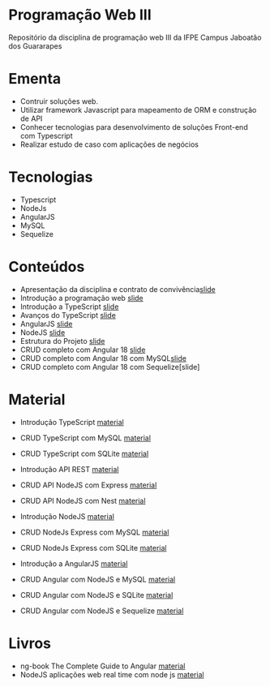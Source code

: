 # Programação Web III 

Repositório da disciplina de programação web III da IFPE Campus Jaboatão dos Guararapes 


# Ementa
 
 
 * Contruir soluções web. 
 * Utilizar framework Javascript para mapeamento de ORM e construção de API
 * Conhecer tecnologias para desenvolvimento de soluções Front-end com Typescript 
 * Realizar estudo de caso com aplicações de negócios
# Tecnologias

 * Typescript
 * NodeJs
 * AngularJS
 * MySQL
 * Sequelize
 
 
 

# Conteúdos

 * Apresentação da disciplina  e contrato de convivência[slide](https://github.com/Danilosobatic/programacao-web-III/blob/main/slide/PWIII_01-Apresenta%C3%A7%C3%A3o%20%2B%20Contrato.pptx.pdf)
 * Introdução a programação web [slide](https://github.com/Danilosobatic/programacao-web-III/blob/main/slide/PWIII_02-%20Constru%C3%A7%C3%A3o%20de%20sistemas%20WEB.pptx%20(1).pdf) 
 * Introdução a TypeScript [slide](https://github.com/Danilosobatic/programacao-web-III/blob/main/slide/PWIII_03-%20Constru%C3%A7%C3%A3o%20de%20sistemas%20WEB.pptx%20(1).pdf) 
 * Avanços do TypeScript [slide](https://github.com/Danilosobatic/programacao-web-III/blob/main/slide/PWIII_04-%20Constru%C3%A7%C3%A3o%20de%20sistemas%20WEB.pptx%20(1).pdf) 
 * AngularJS  [slide](https://github.com/Danilosobatic/programacao-web-III/blob/main/slide/PWIII_05-%20Constru%C3%A7%C3%A3o%20de%20sistemas%20WEB.pptx%20(2).pdf)
 * NodeJS [slide](https://github.com/Danilosobatic/programacao-web-III/blob/main/slide/PWIII_06-%20Constru%C3%A7%C3%A3o%20de%20sistemas%20WEB.pptx.pdf) 
 * Estrutura do Projeto [slide](https://github.com/Danilosobatic/programacao-web-III/blob/main/slide/PWIII_07-%20Constru%C3%A7%C3%A3o%20de%20sistemas%20WEB.pptx%20(1).pdf) 
 * CRUD completo com Angular 18 [slide](https://github.com/Danilosobatic/programacao-web-III/blob/main/slide/PWIII_08-%20Constru%C3%A7%C3%A3o%20de%20sistemas%20WEB.pptx.pdf) 
 * CRUD completo com Angular 18 com MySQL[slide](https://github.com/Danilosobatic/programacao-web-III/blob/main/slide/_PWIII_09-%20Constru%C3%A7%C3%A3o%20de%20sistemas%20WEB.pptx.pdf) 
 * CRUD completo com Angular 18 com Sequelize[slide]


 # Material
 
 * Introdução TypeScript  [material](https://github.com/Danilosobatic/programacao-web-III/blob/main/backend/typescript/typescript_introducao.md)
 * CRUD TypeScript com MySQL [material](https://github.com/Danilosobatic/programacao-web-III/blob/main/backend/typescript/crud_typescript_mysql.md) 
 * CRUD TypeScript com SQLite [material](https://github.com/Danilosobatic/programacao-web-III/blob/main/backend/typescript/crud_typescript_sqlite.md) 
 
 
 * Introdução API REST  [material](https://github.com/Danilosobatic/programacao-web-III/blob/main/api/apirest/apirest_introducao.md) 
 * CRUD API NodeJS com Express  [material](https://github.com/Danilosobatic/programacao-web-III/blob/main/api/apirest/apirest_nodejs_Express.md) 
 * CRUD API NodeJS com Nest  [material](https://github.com/Danilosobatic/programacao-web-III/blob/main/api/apirest/apirest_nodejs_nest.md) 
 
 
 * Introdução NodeJS  [material](https://github.com/Danilosobatic/programacao-web-III/blob/main/backend/nodejs/nodejs_introducao.md)
 * CRUD NodeJs Express com MySQL [material](https://github.com/Danilosobatic/programacao-web-III/blob/main/backend/nodejs/crud_nodejs_express_mysql.md)
 * CRUD NodeJs Express com SQLite   [material](https://github.com/Danilosobatic/programacao-web-III/blob/main/backend/nodejs/crud_nodejs_express_sqlite.md) 
 
 
 * Introdução a AngularJS [material](https://github.com/Danilosobatic/programacao-web-III/blob/main/backendfrontend/angular_introdu%C3%A7%C3%A3o.md)
 * CRUD Angular com NodeJS e MySQL  [material](https://github.com/Danilosobatic/programacao-web-III/blob/main/backendfrontend/angular_nodejs_mysql.md) 
 * CRUD Angular com NodeJS e SQLite   [material](https://github.com/Danilosobatic/programacao-web-III/blob/main/backendfrontend/angular_nodejs_sqlite.md) 
 * CRUD Angular com NodeJS e Sequelize  [material](https://github.com/Danilosobatic/programacao-web-III/blob/main/backendfrontend/angular_nodejs_sequelize.md) 
 
  
  
# Livros

* ng-book The Complete Guide to Angular [material](https://jre-training.com/Angular/Documents/ng-book.pdf)
* NodeJS aplicações web real time com node js [material](https://github.com/free-educa/books/blob/main/books/Node.js%20-%20Aplica%C3%A7%C3%B5es%20web%20real-tome%20com%20Node.js.pdf)